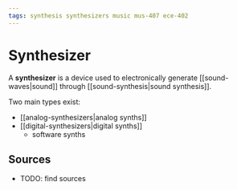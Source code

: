 ```yaml
---
tags: synthesis synthesizers music mus-407 ece-402
---
```


# Synthesizer

A **synthesizer** is a device used to electronically generate [[sound-waves|sound]] through [[sound-synthesis|sound synthesis]].

Two main types exist:

- [[analog-synthesizers|analog synths]]
- [[digital-synthesizers|digital synths]]
  - software synths

## Sources

- TODO: find sources
